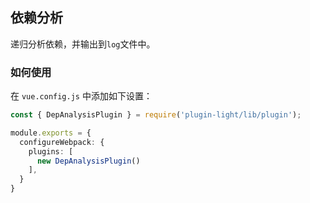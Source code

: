 ## 依赖分析

递归分析依赖，并输出到`log`文件中。

### 如何使用

在 `vue.config.js` 中添加如下设置：

```ts
const { DepAnalysisPlugin } = require('plugin-light/lib/plugin');

module.exports = {
  configureWebpack: {
    plugins: [
      new DepAnalysisPlugin()
    ],
  }
}
```

